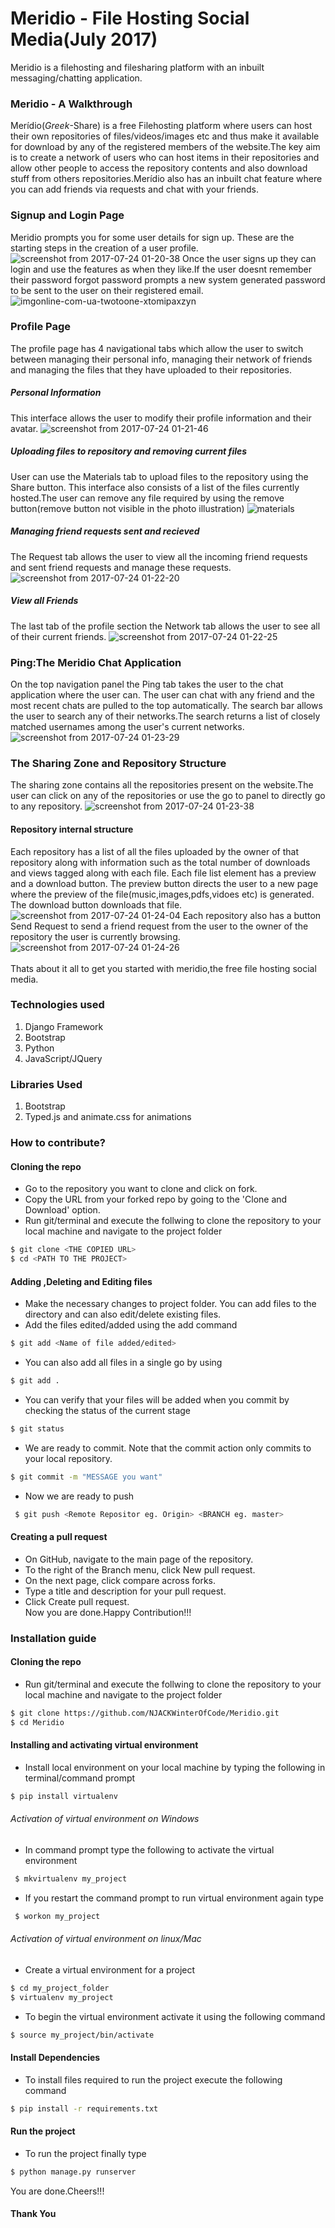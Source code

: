 # Meridio - File Hosting Social Media(July 2017)
Meridio is a filehosting and filesharing platform with an inbuilt messaging/chatting application.
### Meridio - A Walkthrough
Merídio(<i>Greek</i>-Share) is a free Filehosting platform where users can host their own repositories of files/videos/images etc and thus make it available for download by any of the registered members of the website.The key aim is to create a network of users who can host items in their repositories and allow other people to access the repository contents and also download stuff from others repositories.Merídio also has an inbuilt chat feature where you can add friends via requests and chat with your friends.
### Signup and Login Page
Meridio prompts you for some user details for sign up. These are the starting steps in the creation of a user profile.
![screenshot from 2017-07-24 01-20-38](https://user-images.githubusercontent.com/24290847/28502475-bbe403d0-6fe2-11e7-88cb-8528037659d6.png)
Once the user signs up they can login and use the features as when they like.If the user doesnt remember their password forgot password prompts a new system generated password to be sent to the user on their registered email.
![imgonline-com-ua-twotoone-xtomipaxzyn](https://user-images.githubusercontent.com/24290847/28502477-c40fbe50-6fe2-11e7-8f32-8f312cc2124c.jpg)
### Profile Page
The profile page has 4 navigational tabs which allow the user to switch between managing their personal info, managing their network of friends and managing the files that they have uploaded to their repositories.
##### Personal Information
This interface allows the user to modify their profile information and their avatar.
![screenshot from 2017-07-24 01-21-46](https://user-images.githubusercontent.com/24290847/28502520-972e8b18-6fe3-11e7-8617-979a13d33239.png)
##### Uploading files to repository and removing current files
User can use the Materials tab to upload files to the repository using the Share button. This interface also consists of a list of the files currently hosted.The user can remove any file required by using the remove button(remove button not visible in the photo illustration)
![materials](https://user-images.githubusercontent.com/24290847/28502541-dbc26362-6fe3-11e7-8a51-3a9191d70858.png)
##### Managing friend requests sent and recieved
The Request tab allows the user to view all the incoming friend requests and sent friend requests and manage these requests.
![screenshot from 2017-07-24 01-22-20](https://user-images.githubusercontent.com/24290847/28502538-d7875da2-6fe3-11e7-9108-ae3ff4e764a9.png)
##### View all Friends
The last tab of the profile section the Network tab allows the user to see all of their current friends.
![screenshot from 2017-07-24 01-22-25](https://user-images.githubusercontent.com/24290847/28502540-d8c612b2-6fe3-11e7-8cad-f165713f0bd1.png)
### Ping:The Meridio Chat Application
On the top navigation panel the Ping tab takes the user to the chat application where the user can. The user can chat with any friend and the most recent chats are pulled to the top automatically. The search bar allows the user to search any of their networks.The search returns a list of closely matched usernames among the user's current networks.
![screenshot from 2017-07-24 01-23-29](https://user-images.githubusercontent.com/24290847/28502622-c1018ee8-6fe5-11e7-8d55-d5dee9570faa.png)
### The Sharing Zone and Repository Structure
The sharing zone contains all the repositories present on the website.The user can click on any of the repositories or use the go to panel to directly go to any repository.
![screenshot from 2017-07-24 01-23-38](https://user-images.githubusercontent.com/24290847/28502623-c3241628-6fe5-11e7-8c89-99545f0aca35.png)
#### Repository internal structure
Each repository has a list of all the files uploaded by the owner of that repository along with information such as the total number of downloads and views tagged along with each file. Each file list element has a preview and a download button. The preview button directs the user to a new page where the preview of the file(music,images,pdfs,vidoes etc) is generated. The download button downloads that file.
![screenshot from 2017-07-24 01-24-04](https://user-images.githubusercontent.com/24290847/28502625-c4e00d50-6fe5-11e7-8921-c09f4a93d53d.png)
Each repository also has a button Send Request to send a friend request from the user to the owner of the repository the user is currently browsing.
![screenshot from 2017-07-24 01-24-26](https://user-images.githubusercontent.com/24290847/28502626-c651de16-6fe5-11e7-9c80-494b02c50fe5.png)
<br><br>
Thats about it all to get you started with meridio,the free file hosting social media.
### Technologies used
1. Django Framework<br>
2. Bootstrap<br>
3. Python<br>
4. JavaScript/JQuery<br>
### Libraries Used
1. Bootstrap<br>
2. Typed.js and animate.css for animations<br>
### How to contribute?
#### Cloning the repo
* Go to the repository you want to clone and click on fork.
* Copy the URL from your forked repo by going to the 'Clone and Download' option.
* Run git/terminal and execute the follwing to clone the repository to your local machine and navigate to the project folder
 ```sh
 $ git clone <THE COPIED URL>
 $ cd <PATH TO THE PROJECT>
 ```
 #### Adding ,Deleting and Editing files
 * Make the necessary changes to project folder. You can add files to the directory and can also edit/delete existing files.
 * Add the files edited/added using the add command
 ```sh
 $ git add <Name of file added/edited>
 ```
 * You can also add all files in a single go by using
 ```sh
 $ git add .
 ``` 
 * You can verify that your files will be added when you commit by checking the status of the current stage
 ```sh
 $ git status
 ```
 * We are ready to commit. Note that the commit action only commits to your local repository.
 ```sh
 $ git commit -m "MESSAGE you want"
 ```
 * Now we are ready to push
```sh
 $ git push <Remote Repositor eg. Origin> <BRANCH eg. master>
 ```
 
 #### Creating a pull request
 * On GitHub, navigate to the main page of the repository.
 * To the right of the Branch menu, click New pull request.
 * On the next page, click compare across forks.
 * Type a title and description for your pull request.
 * Click Create pull request.<br>
   Now you are done.Happy Contribution!!!
### Installation guide
#### Cloning the repo
* Run git/terminal and execute the follwing to clone the repository to your local machine and navigate to the project folder
 ```sh
 $ git clone https://github.com/NJACKWinterOfCode/Meridio.git
 $ cd Meridio
 ```
 #### Installing and activating virtual environment
* Install local environment on your local machine by typing the following in terminal/command prompt
 ```sh
 $ pip install virtualenv
 ```
 ###### Activation of virtual environment on Windows
 * In command prompt type the following to activate the virtual environment
```sh
 $ mkvirtualenv my_project
 ```
 * If you restart the command prompt to run virtual environment again type
```sh
 $ workon my_project
 ```
 ###### Activation of virtual environment on linux/Mac
 * Create a virtual environment for a project
 ```sh
 $ cd my_project_folder
 $ virtualenv my_project
 ```
 * To begin the virtual environment activate it using the following command
 ```sh
 $ source my_project/bin/activate
 ```
#### Install Dependencies
* To install files required to run the project execute the following command
 ```sh
$ pip install -r requirements.txt 
 ```
#### Run the project
* To run the project finally type
 ```sh
$ python manage.py runserver
 ```
 You are done.Cheers!!!

 
#### Thank You
